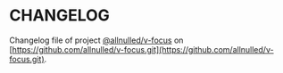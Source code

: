 # CHANGELOG

Changelog file of project [@allnulled/v-focus](https://github.com/allnulled/v-focus.git) on [https://github.com/allnulled/v-focus.git](https://github.com/allnulled/v-focus.git).

